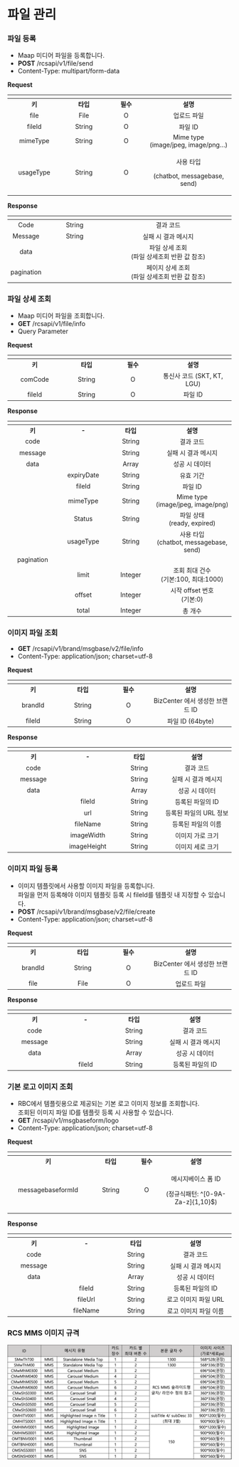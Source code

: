 # 파일 관리

### 파일 등록&#x20;

* Maap 미디어 파일을 등록합니다.
* **POST** /rcsapi/v1/file/send
* Content-Type: multipart/form-data

**Request**

<table data-header-hidden><thead><tr><th width="150" align="center"></th><th width="150" align="center"></th><th width="150" align="center"></th><th width="284" align="center"></th></tr></thead><tbody><tr><td align="center"><strong>키</strong></td><td align="center"><strong>타입</strong></td><td align="center"><strong>필수</strong></td><td align="center"><strong>설명</strong></td></tr><tr><td align="center">file</td><td align="center">File</td><td align="center">O</td><td align="center">업로드 파일</td></tr><tr><td align="center">fileId</td><td align="center">String</td><td align="center">O</td><td align="center">파일 ID</td></tr><tr><td align="center">mimeType</td><td align="center">String</td><td align="center">O</td><td align="center">Mime type<br>(image/jpeg, image/png…)</td></tr><tr><td align="center">usageType</td><td align="center">String</td><td align="center">O</td><td align="center"><p>사용 타입</p><p>(chatbot, messagebase, send)</p></td></tr></tbody></table>

**Response**

<table data-header-hidden><thead><tr><th align="center"></th><th width="150" align="center"></th><th width="358" align="center"></th></tr></thead><tbody><tr><td align="center">Code</td><td align="center">String</td><td align="center">결과 코드</td></tr><tr><td align="center">Message</td><td align="center">String</td><td align="center">실패 시 결과 메시지</td></tr><tr><td align="center">data</td><td align="center"></td><td align="center">파일 상세 조회<br>(파일 상세조회 반환 값 참조)</td></tr><tr><td align="center">pagination</td><td align="center"></td><td align="center">페이지 상세 조회<br>(파일 상세조회 반환 값 참조)</td></tr></tbody></table>

### 파일 상세 조회

* Maap 미디어 파일을 조회합니다.
* **GET** /rcsapi/v1/file/info
* Query Parameter

**Request**



<table data-header-hidden><thead><tr><th width="150" align="center"></th><th width="150" align="center"></th><th width="150" align="center"></th><th width="273" align="center"></th></tr></thead><tbody><tr><td align="center"><strong>키</strong></td><td align="center"><strong>타입</strong></td><td align="center"><strong>필수</strong></td><td align="center"><strong>설명</strong></td></tr><tr><td align="center">comCode</td><td align="center">String</td><td align="center">O</td><td align="center">통신사 코드 (SKT, KT, LGU)</td></tr><tr><td align="center">fileId</td><td align="center">String</td><td align="center">O</td><td align="center">파일 ID</td></tr></tbody></table>

**Response**

<table data-header-hidden><thead><tr><th width="150" align="center"></th><th width="150" align="center"></th><th width="150" align="center"></th><th width="279" align="center"></th></tr></thead><tbody><tr><td align="center"><strong>키</strong></td><td align="center"><strong>-</strong></td><td align="center"><strong>타입</strong></td><td align="center"><strong>설명</strong></td></tr><tr><td align="center">code</td><td align="center"></td><td align="center">String</td><td align="center">결과 코드</td></tr><tr><td align="center">message</td><td align="center"></td><td align="center">String</td><td align="center">실패 시 결과 메시지</td></tr><tr><td align="center">data</td><td align="center"></td><td align="center">Array</td><td align="center">성공 시 데이터</td></tr><tr><td align="center"></td><td align="center">expiryDate</td><td align="center">String</td><td align="center">유효 기간</td></tr><tr><td align="center"></td><td align="center">fileId</td><td align="center">String</td><td align="center">파일 ID</td></tr><tr><td align="center"></td><td align="center">mimeType</td><td align="center">String</td><td align="center">Mime type<br>(image/jpeg, image/png)</td></tr><tr><td align="center"></td><td align="center">Status</td><td align="center">String</td><td align="center">파일 상태<br>(ready, expired)</td></tr><tr><td align="center"></td><td align="center">usageType</td><td align="center">String</td><td align="center">사용 타입<br>(chatbot, messagebase, send)</td></tr><tr><td align="center">pagination</td><td align="center"></td><td align="center"></td><td align="center"></td></tr><tr><td align="center"></td><td align="center">limit</td><td align="center">Integer</td><td align="center">조회 최대 건수<br>(기본:100, 최대:1000)</td></tr><tr><td align="center"></td><td align="center">offset</td><td align="center">Integer</td><td align="center">시작 offset 번호<br>(기본:0)</td></tr><tr><td align="center"></td><td align="center">total</td><td align="center">Integer</td><td align="center">총 개수</td></tr></tbody></table>

### 이미지 파일 조회

* **GET** /rcsapi/v1/brand/msgbase/v2/file/info
* Content-Type: application/json; charset=utf-8

**Request**

<table data-header-hidden><thead><tr><th width="150" align="center"></th><th width="150" align="center"></th><th width="150" align="center"></th><th width="273" align="center"></th></tr></thead><tbody><tr><td align="center"><strong>키</strong></td><td align="center"><strong>타입</strong></td><td align="center"><strong>필수</strong></td><td align="center"><strong>설명</strong></td></tr><tr><td align="center">brandId</td><td align="center">String</td><td align="center">O</td><td align="center">BizCenter 에서 생성한 브랜드 ID</td></tr><tr><td align="center">fileId</td><td align="center">String</td><td align="center">O</td><td align="center">파일 ID (64byte)</td></tr></tbody></table>

**Response**

<table data-header-hidden><thead><tr><th width="153.90946502057614" align="center"></th><th width="150" align="center"></th><th width="150" align="center"></th><th width="279" align="center"></th></tr></thead><tbody><tr><td align="center"><strong>키</strong></td><td align="center"><strong>-</strong></td><td align="center"><strong>타입</strong></td><td align="center"><strong>설명</strong></td></tr><tr><td align="center">code</td><td align="center"></td><td align="center">String</td><td align="center">결과 코드</td></tr><tr><td align="center">message</td><td align="center"></td><td align="center">String</td><td align="center">실패 시 결과 메시지</td></tr><tr><td align="center">data</td><td align="center"></td><td align="center">Array</td><td align="center">성공 시 데이터</td></tr><tr><td align="center"></td><td align="center">fileId</td><td align="center">String</td><td align="center">등록된 파일의 ID</td></tr><tr><td align="center"></td><td align="center">url</td><td align="center">String</td><td align="center">등록된 파일의 URL 정보</td></tr><tr><td align="center"></td><td align="center">fileName</td><td align="center">String</td><td align="center">등록된 파일의 이름</td></tr><tr><td align="center"></td><td align="center">imageWidth</td><td align="center">String</td><td align="center">이미지 가로 크기</td></tr><tr><td align="center"></td><td align="center">imageHeight</td><td align="center">String</td><td align="center">이미지 세로 크기</td></tr></tbody></table>

### 이미지 파일 등록

* 이미지 템플릿에서 사용할 이미지 파일을 등록합니다.\
  파일을 먼저 등록해야 이미지 템플릿 등록 시 fileId를 템플릿 내 지정할 수 있습니다.
* **POST** /rcsapi/v1/brand/msgbase/v2/file/create
* Content-Type: application/json; charset=utf-8

**Request**

<table data-header-hidden><thead><tr><th width="150" align="center"></th><th width="150" align="center"></th><th width="150" align="center"></th><th width="273" align="center"></th></tr></thead><tbody><tr><td align="center"><strong>키</strong></td><td align="center"><strong>타입</strong></td><td align="center"><strong>필수</strong></td><td align="center"><strong>설명</strong></td></tr><tr><td align="center">brandId</td><td align="center">String</td><td align="center">O</td><td align="center">BizCenter 에서 생성한 브랜드 ID</td></tr><tr><td align="center">file</td><td align="center">File</td><td align="center">O</td><td align="center">업로드 파일</td></tr></tbody></table>

**Response**

<table data-header-hidden><thead><tr><th width="153.90946502057614" align="center"></th><th width="150" align="center"></th><th width="150" align="center"></th><th width="279" align="center"></th></tr></thead><tbody><tr><td align="center"><strong>키</strong></td><td align="center"><strong>-</strong></td><td align="center"><strong>타입</strong></td><td align="center"><strong>설명</strong></td></tr><tr><td align="center">code</td><td align="center"></td><td align="center">String</td><td align="center">결과 코드</td></tr><tr><td align="center">message</td><td align="center"></td><td align="center">String</td><td align="center">실패 시 결과 메시지</td></tr><tr><td align="center">data</td><td align="center"></td><td align="center">Array</td><td align="center">성공 시 데이터</td></tr><tr><td align="center"></td><td align="center">fileId</td><td align="center">String</td><td align="center">등록된 파일의 ID</td></tr></tbody></table>

### 기본 로고 이미지 조회

* RBC에서 템플릿용으로 제공되는 기본 로고 이미지 정보를 조회합니다.\
  조회된 이미지 파일 ID를 템플릿 등록 시 사용할 수 있습니다.
* **GET** /rcsapi/v1/msgbaseform/logo
* Content-Type: application/json; charset=utf-8

**Request**

<table data-header-hidden><thead><tr><th width="216.18672199170126" align="center"></th><th width="150" align="center"></th><th width="98" align="center"></th><th width="273" align="center"></th></tr></thead><tbody><tr><td align="center"><strong>키</strong></td><td align="center"><strong>타입</strong></td><td align="center"><strong>필수</strong></td><td align="center"><strong>설명</strong></td></tr><tr><td align="center">messagebaseformId</td><td align="center">String</td><td align="center">O</td><td align="center"><p>메시지베이스 폼 ID </p><p>(정규식패턴: ^[0-9A-Za-z]{1,10}$)</p></td></tr></tbody></table>

**Response**

<table data-header-hidden><thead><tr><th width="153.90946502057614" align="center"></th><th width="150" align="center"></th><th width="150" align="center"></th><th width="279" align="center"></th></tr></thead><tbody><tr><td align="center"><strong>키</strong></td><td align="center"><strong>-</strong></td><td align="center"><strong>타입</strong></td><td align="center"><strong>설명</strong></td></tr><tr><td align="center">code</td><td align="center"></td><td align="center">String</td><td align="center">결과 코드</td></tr><tr><td align="center">message</td><td align="center"></td><td align="center">String</td><td align="center">실패 시 결과 메시지</td></tr><tr><td align="center">data</td><td align="center"></td><td align="center">Array</td><td align="center">성공 시 데이터</td></tr><tr><td align="center"></td><td align="center">fileId</td><td align="center">String</td><td align="center">등록된 파일의 ID</td></tr><tr><td align="center"></td><td align="center">fileUrl</td><td align="center">String</td><td align="center">로고 이미지 파일 URL</td></tr><tr><td align="center"></td><td align="center">fileName</td><td align="center">String</td><td align="center">로고 이미지 파일 이름</td></tr></tbody></table>

###

### RCS MMS 이미지 규격&#x20;

![](<.gitbook/assets/image (5).png>)
